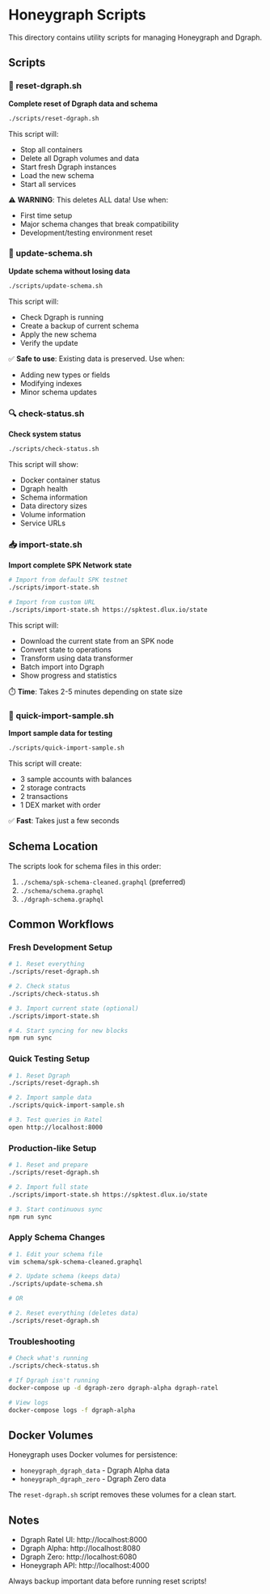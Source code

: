 # Honeygraph Scripts

This directory contains utility scripts for managing Honeygraph and Dgraph.

## Scripts

### 🔄 reset-dgraph.sh
**Complete reset of Dgraph data and schema**

```bash
./scripts/reset-dgraph.sh
```

This script will:
- Stop all containers
- Delete all Dgraph volumes and data
- Start fresh Dgraph instances
- Load the new schema
- Start all services

⚠️ **WARNING**: This deletes ALL data! Use when:
- First time setup
- Major schema changes that break compatibility
- Development/testing environment reset

### 📝 update-schema.sh
**Update schema without losing data**

```bash
./scripts/update-schema.sh
```

This script will:
- Check Dgraph is running
- Create a backup of current schema
- Apply the new schema
- Verify the update

✅ **Safe to use**: Existing data is preserved. Use when:
- Adding new types or fields
- Modifying indexes
- Minor schema updates

### 🔍 check-status.sh
**Check system status**

```bash
./scripts/check-status.sh
```

This script will show:
- Docker container status
- Dgraph health
- Schema information
- Data directory sizes
- Volume information
- Service URLs

### 📥 import-state.sh
**Import complete SPK Network state**

```bash
# Import from default SPK testnet
./scripts/import-state.sh

# Import from custom URL
./scripts/import-state.sh https://spktest.dlux.io/state
```

This script will:
- Download the current state from an SPK node
- Convert state to operations
- Transform using data transformer
- Batch import into Dgraph
- Show progress and statistics

⏱️ **Time**: Takes 2-5 minutes depending on state size

### 🧪 quick-import-sample.sh
**Import sample data for testing**

```bash
./scripts/quick-import-sample.sh
```

This script will create:
- 3 sample accounts with balances
- 2 storage contracts
- 2 transactions
- 1 DEX market with order

✅ **Fast**: Takes just a few seconds

## Schema Location

The scripts look for schema files in this order:
1. `./schema/spk-schema-cleaned.graphql` (preferred)
2. `./schema/schema.graphql`
3. `./dgraph-schema.graphql`

## Common Workflows

### Fresh Development Setup
```bash
# 1. Reset everything
./scripts/reset-dgraph.sh

# 2. Check status
./scripts/check-status.sh

# 3. Import current state (optional)
./scripts/import-state.sh

# 4. Start syncing for new blocks
npm run sync
```

### Quick Testing Setup
```bash
# 1. Reset Dgraph
./scripts/reset-dgraph.sh

# 2. Import sample data
./scripts/quick-import-sample.sh

# 3. Test queries in Ratel
open http://localhost:8000
```

### Production-like Setup
```bash
# 1. Reset and prepare
./scripts/reset-dgraph.sh

# 2. Import full state
./scripts/import-state.sh https://spktest.dlux.io/state

# 3. Start continuous sync
npm run sync
```

### Apply Schema Changes
```bash
# 1. Edit your schema file
vim schema/spk-schema-cleaned.graphql

# 2. Update schema (keeps data)
./scripts/update-schema.sh

# OR

# 2. Reset everything (deletes data)
./scripts/reset-dgraph.sh
```

### Troubleshooting
```bash
# Check what's running
./scripts/check-status.sh

# If Dgraph isn't running
docker-compose up -d dgraph-zero dgraph-alpha dgraph-ratel

# View logs
docker-compose logs -f dgraph-alpha
```

## Docker Volumes

Honeygraph uses Docker volumes for persistence:
- `honeygraph_dgraph_data` - Dgraph Alpha data
- `honeygraph_dgraph_zero` - Dgraph Zero data

The `reset-dgraph.sh` script removes these volumes for a clean start.

## Notes

- Dgraph Ratel UI: http://localhost:8000
- Dgraph Alpha: http://localhost:8080  
- Dgraph Zero: http://localhost:6080
- Honeygraph API: http://localhost:4000

Always backup important data before running reset scripts!